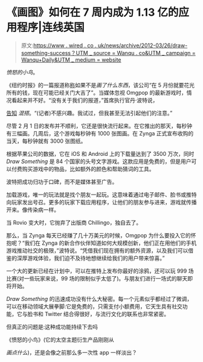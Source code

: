 # 《画图》如何在 7 周内成为 1.13 亿的应用程序|连线英国

> 原文:[https://www . wired . co . uk/news/archive/2012-03/26/draw-something-success？UTM _ source = Wanqu . co&UTM _ campaign = Wanqu+Daily&UTM _ medium = website](https://www.wired.co.uk/news/archive/2012-03/26/draw-something-success?utm_source=wanqu.co&utm_campaign=Wanqu+Daily&utm_medium=website)

*愤怒的小鸟*。

《纽约时报》的一篇报道称[称](https://www.nytimes.com/2012/03/26/technology/draw-something-changes-the-game-quickly-for-omgpop.html?_r=2&pagewanted=all)如果不是*画了什么东西*，该公司“在 5 月份就要花光所有的钱，现在可能已经关门大吉了”。当媒体忽视 Omgpop 的最新游戏时，情况看起来并不好。“没有关于我们的报道，”首席执行官丹·波特说，

[告知](https://mashable.com/2012/03/01/draw-something/?europe=true) *混搭*。“(记者)不感兴趣。我试过，但我甚至无法引起他们的注意。”

尽管 2 月 1 日的发布并不顺利，它还是很快流行起来。在它推出的那天，每秒钟有三幅画。几周后，这个游戏每秒钟有 1000 张图画。在 Zynga 正式宣布收购的当天，每秒钟就有 3000 张图纸。

根据苹果公司的数据，它在 iOS 和 Android 上的下载量达到了 3500 万次，同时 *Draw Something* 是 84 个国家的头号文字游戏。这款应用是免费的，但是用户可以付费购买游戏中的物品，比如额外的颜色和帮助猜词的工具。

波特把成功归功于口碑，而不是媒体甚至广告。

加载游戏，唯一的玩法就是找个朋友一起玩。这意味着通过电子邮件、脸书或推特向玩家发出号召。更多的玩家下载应用程序，让他们的朋友参与进来，游戏就传播开来。像传染病一样。

当 Rovio 变大时，它抛弃了出版商 Chillingo，独自去了。

那么，当 Zynga 每天已经赚了几十万美元的时候，Omgpop 为什么要投入它的怀抱呢？“我们在 Zynga 的新合作伙伴知道如何大规模创新，他们正在用他们的手机游戏推动社交的极限，”波特说。“凭借我们现在拥有的额外资源，以及我们可以借鉴的深厚游戏体验，我们迫不及待地想继续给我们的用户带来惊喜。”

一个大的更新已经在计划中，可以在推特上发布你最好的涂鸦，还可以玩 999 场比赛(对一些玩家来说，99 场的限制似乎太低了)。与朋友们进行一场式的聊天即将开始。

*Draw Something* 的迅速成功没有什么大秘密。每一个元素似乎都经过了微调，可以在移动领域大展拳脚:它是免费的，只需支付小额费用，它天生具有社交功能，它与脸书和 Twitter 结合得很好，与流行文化的联系也非常紧密。

但真正的问题是:这种成功能持续下去吗

《愤怒的小鸟》(它的太空主题衍生产品刚刚从

*画点什么*)，还是会像之前那么多一次性 app 一样淡出？